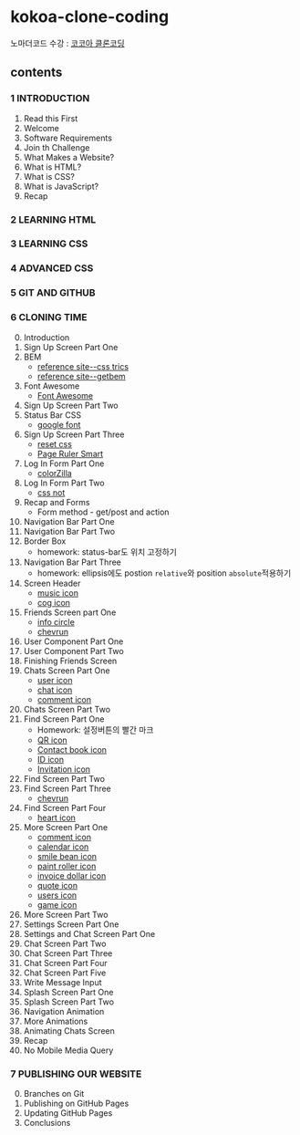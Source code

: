 # kokoa-clone-coding

노마더코드 수강 : [코코아 클론코딩](https://nomadcoders.co/kokoa-clone)

## contents

### 1 INTRODUCTION

1. Read this First
2. Welcome
3. Software Requirements
4. Join th Challenge
5. What Makes a Website?
6. What is HTML?
7. What is CSS?
8. What is JavaScript?
9. Recap

### 2 LEARNING HTML

### 3 LEARNING CSS

### 4 ADVANCED CSS

### 5 GIT AND GITHUB

### 6 CLONING TIME

0. Introduction
1. Sign Up Screen Part One
2. BEM
   * [reference site--css trics](https://css-tricks.com/bem-101/)
   * [reference site--getbem](https://getbem.com/introduction/)
3. Font Awesome
   * [Font Awesome](https://fontawesome.com/)
4. Sign Up Screen Part Two
5. Status Bar CSS
   * [google font](https://fonts.google.com/)
6. Sign Up Screen Part Three
   * [reset css](https://meyerweb.com/eric/tools/css/reset/)
   * [Page Ruler Smart](https://chrome.google.com/webstore/detail/page-ruler-smart/dfhpegnjdcbokjipkckekjeicjpicdcc)
7. Log In Form Part One
   * [colorZilla](https://chrome.google.com/webstore/detail/colorzilla/bhlhnicpbhignbdhedgjhgdocnmhomnp)
8. Log In Form Part Two
   * [css not](https://developer.mozilla.org/ko/docs/Web/CSS/:not)
9. Recap and Forms
   * Form method - get/post and action
10. Navigation Bar Part One
11. Navigation Bar Part Two
12. Border Box
    * homework: status-bar도 위치 고정하기
13. Navigation Bar Part Three
    * homework: ellipsis에도 postion `relative`와 position `absolute`적용하기
14. Screen Header
    * [music icon](https://fontawesome.com/v5/icons/music?f=classic&s=solid&sz=lg)
    * [cog icon](https://fontawesome.com/v5/icons/cog?f=classic&s=solid&sz=lg)
15. Friends Screen part One
    * [info circle](https://fontawesome.com/v5/icons/info-circle?f=classic&s=solid)
    * [chevrun](https://fontawesome.com/v5/icons/chevron-right?f=classic&s=solid&sz=xs)
16. User Component Part One
17. User Component Part Two
18. Finishing Friends Screen
19. Chats Screen Part One
    * [user icon](https://fontawesome.com/v5/icons/user?f=classic&s=regular)
    * [chat icon](https://fontawesome.com/v5/icons/comment?f=classic&s=solid)
    * [comment icon](https://fontawesome.com/v5/icons/comment-dots?f=classic&s=regular&sz=lg)
20. Chats Screen Part Two
21. Find Screen Part One
    * Homework: 설정버튼의 빨간 마크
    * [QR icon](https://fontawesome.com/v5/icons/qrcode?f=classic&s=solid&sz=lg)
    * [Contact book icon](https://fontawesome.com/v5/icons/address-book?f=classic&s=regular&sz=lg)
    * [ID icon](https://fontawesome.com/v5/icons/fingerprint?f=classic&s=solid&sz=lg)
    * [Invitation icon](https://fontawesome.com/v5/icons/envelope?f=classic&s=regular&sz=lg)
22. Find Screen Part Two
23. Find Screen Part Three
    * [chevrun](https://fontawesome.com/v5/icons/chevron-right?f=classic&s=solid&sz=xs)
24. Find Screen Part Four
    * [heart icon](https://fontawesome.com/v5/icons/heart?f=classic&s=solid)
25. More Screen Part One
    * [comment icon](https://fontawesome.com/v5/icons/comment-alt?f=classic&s=regular&sz=lg)
    * [calendar icon](https://fontawesome.com/v5/icons/calendar?f=classic&s=regular&sz=lg)
    * [smile bean icon](https://fontawesome.com/v5/icons/smile-beam?f=classic&s=regular&sz=lg)
    * [paint roller icon](https://fontawesome.com/v5/icons/paint-roller?f=classic&s=solid&sz=lg)
    * [invoice dollar icon](https://fontawesome.com/v5/icons/file-invoice-dollar?f=classic&s=solid&sz=lg)
    * [quote icon](https://fontawesome.com/v5/icons/quote-right?f=classic&s=solid&sz=lg)
    * [users icon](https://fontawesome.com/v5/icons/user-friends?f=classic&s=solid&sz=lg)
    * [game icon](https://fontawesome.com/v5/icons/playstation?f=brands&s=solid&sz=lg)
26. More Screen Part Two
27. Settings Screen Part One
28. Settings and Chat Screen Part One
29. Chat Screen Part Two
30. Chat Screen Part Three
31. Chat Screen Part Four
32. Chat Screen Part Five
33. Write Message Input
34. Splash Screen Part One
35. Splash Screen Part Two
36. Navigation Animation
37. More Animations
38. Animating Chats Screen
39. Recap
40. No Mobile Media Query

### 7 PUBLISHING OUR WEBSITE

0. Branches on Git
1. Publishing on GitHub Pages
2. Updating GitHub Pages
3. Conclusions
